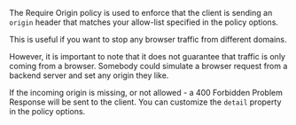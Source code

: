 The Require Origin policy is used to enforce that the client is sending an `origin` header that matches your allow-list specified in the policy options.

This is useful if you want to stop any browser traffic from different domains.

However, it is important to note that it does not guarantee that traffic is only coming from a browser. Somebody could simulate a browser request from a backend server and set any origin they like.

If the incoming origin is missing, or not allowed - a 400 Forbidden Problem Response will be sent to the client. You can customize the `detail` property in the policy options.
